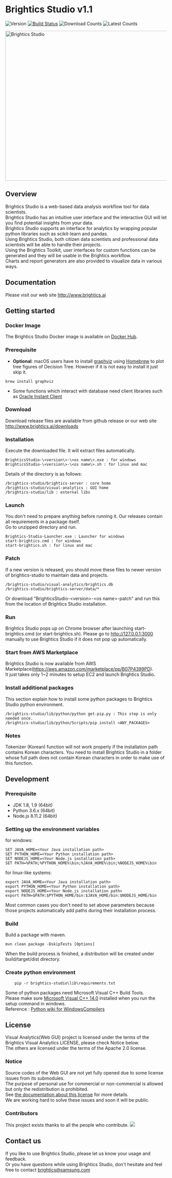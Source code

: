 # Brightics Studio v1.1
![Version](https://img.shields.io/github/v/release/brightics/studio)
[![Build Status](https://travis-ci.com/brightics/studio.svg?branch=master)](https://travis-ci.com/brightics/studio)
![Download Counts](https://img.shields.io/github/downloads/brightics/studio/total.svg)
![Latest Counts](https://img.shields.io/github/downloads/brightics/studio/latest/total)

<img src="docs/images/brightics_sample.png" width="960px" height="468px" alt="Brightics Studio"></img>

## Overview

Brightics Studio is a web-based data analysis workflow tool for data scientists.<br>
Brightics Studio has an intuitive user interface and the interactive GUI will let you find potential insights from your data.<br>
Brightics Studio supports an interface for analytics by wrapping popular python libraries such as scikit-learn and pandas.<br>
Using Brightics Studio, both citizen data scientists and professional data scientists will be able to handle their projects.<br>
Using the Brightics Toolkit, user interfaces for custom functions can be generated and they will be usable in the Brightics workflow.<br>
Charts and report generators are also provided to visualize data in various ways.

## Documentation
Please visit our web site http://www.brightics.ai

## Getting started
### Docker Image
The Brightics Studio Docker image is available on [Docker Hub](https://hub.docker.com/r/brightics/studio).

### Prerequisite
* **Optional**: macOS users have to install [graphviz](http://graphviz.org/download/) using [Homebrew](https://brew.sh/) to plot tree figures of Decision Tree. However if it is not easy to install it just skip it.
```
brew install graphviz
```
* Some functions which interact with database need client libraries such as [Oracle Instant Client](http://www.oracle.com/technetwork/database/database-technologies/instant-client/overview/index.html)

### Download
Download release files are available from github release or our web site http://www.brightics.ai/downloads

### Installation
Execute the downloaded file. It will extract files automatically.

	BrighticsStudio-\<version\>-\<os name\>.exe : for windows
	BrighticsStudio-\<version\>-\<os name\>.sh : for linux and mac

Details of the directory is as follows:

	/brightics-studio/brightics-server : core home
	/brightics-studio/visual-analytics : GUI home
	/brightics-studio/lib : external libs

### Launch
You don't need to prepare anything before running it. Our releases contain all requirements in a package itself.<br>
Go to unzipped directory and run.

	Brightics-Studio-Launcher.exe : Launcher for windows
	start-brightics.cmd : for windows
	start-brightics.sh : for linux and mac

### Patch
If a new version is released, you should move these files to newer version of brightics-studio to maintain data and projects.

	/brightics-studio/visual-analytics/brightics.db
	/brightics-studio/brightics-server/data/*
    
Or download "BrighticsStudio-\<version\>-\<os name\>-patch" and run this from the location of Brightics Studio installation.

### Run
Brightics Studio pops up on Chrome browser after launching start-brightics.cmd (or start-brightics.sh). Please go to http://127.0.0.1:3000 manually to use Brightics Studio if it does not pop up automatically.

### Start from AWS Marketplace
Brightics Studio is now available from AWS Marketplace(https://aws.amazon.com/marketplace/pp/B07P4399PD).<br>
It just takes only 1~2 minutes to setup EC2 and launch Brightics Studio.

### Install additional packages
This section explain how to install some python packages to Brightics Studio python environment.

	/brightics-studio/lib/python/python get-pip.py : This step is only needed once.
	/brightics-studio/lib/python/Scripts/pip install <ANY_PACKAGES>

### Notes
Tokenizer (Korean) function will not work properly if the installation path contains Korean characters. You need to install Brightics Studio in a folder whose full path does not contain Korean characters in order to make use of this function.

## Development
### Prerequisite
 * JDK 1.8, 1.9 (64bit)
 * Python 3.6.x (64bit)
 * Node.js 8.11.2 (64bit)

### Setting up the environment variables
for windows:

    SET JAVA_HOME=<Your Java installation path>
    SET PYTHON_HOME=<Your Python installation path>
    SET NODEJS_HOME=<Your Node.js installation path>
    SET PATH=%PATH;%PYTHON_HOME%\bin;%JAVA_HOME%\bin;%NODEJS_HOME%\bin

for linux-like systems:

    export JAVA_HOME=<Your Java installation path>
    export PYTHON_HOME=<Your Python installation path>
    export NODEJS_HOME=<Your Node.js installation path>
    export PATH=$PATH:$PYTHON_HOME/bin:$JAVA_HOME/bin:$NODEJS_HOME/bin
    
Most common cases you don't need to set above parameters because those projects automatically add paths during their installation process. 

### Build
Build a package with maven.

	mvn clean package -DskipTests [Options]

When the build process is finished, a distribution will be created under build/target/dist directory.

### Create python environment
```
    pip -r brightics-studio\lib\requirements.txt
```

Some of python packages need Microsoft Visual C++ Build Tools.<br>
Please make sure [Microsoft Visual C++ 14.0](https://go.microsoft.com/fwlink/?LinkId=691126) installed when you run the setup command in windows.<br>
Reference : [Python wiki for WindowsCompilers](https://wiki.python.org/moin/WindowsCompilers)<br>

## License
Visual Analytics(Web GUI) project is licensed under the terms of the Brightics Visual Analytics LICENSE, please check Notice below.<br>
The others are licensed under the terms of the Apache 2.0 license.

### Notice
Source codes of the Web GUI are not yet fully opened due to some license issues from its submodules.<br>
The purpose of personal use for commercial or non-commercial is allowed but only the redistribution is prohibited.<br>
See [the documentation about this license](BRIGHTICS_VA_LICENSE) for more details.<br>
We are working hard to solve these issues and soon it will be public.

### Contributors

This project exists thanks to all the people who contribute.
<a href="../../graphs/contributors"><img src="https://opencollective.com/brightics-studio/contributors.svg?width=890&button=false" /></a>


## Contact us
If you like to use Brightics Studio, please let us know your usage and feedback.<br>
Or you have questions while using Brightics Studio, don't hesitate and feel free to contact brightics@samsung.com

